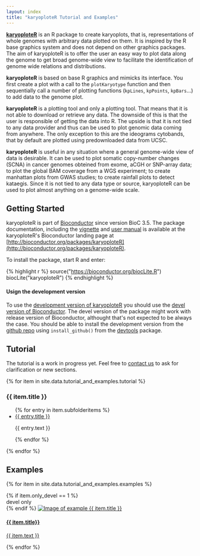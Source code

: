 ```yaml
---
layout: index
title: "karyoploteR Tutorial and Examples"
---
```


**[karyoploteR](http://bioconductor.org/packages/karyoploteR)** is an R package to create karyoplots, that is,
representations of whole genomes with arbitrary data plotted on them. It is inspired by the R base graphics system and
does not depend on other graphics packages. The aim of karyoploteR is to offer the user an easy way to plot 
data along the genome to get broad genome-wide view to facilitate the identification of genome wide relations and 
distributions.

**karyoploteR** is based on base R graphics and mimicks its interface. You first create a plot with a call 
to the `plotKaryotype` function and then sequentially call a number of plotting functions (`kpLines`, `kpPoints`,
`kpBars`…) to add data to the genome plot.

**karyoploteR** is a plotting tool and only a plotting tool. That means that it is not able to download or 
retrieve any data. The downside of this is that the user is responsible of getting the data into R. The upside 
is that it is not tied to any data provider and thus can be used to plot genomic data coming from anywhere.
The only exception to this are the ideograms cytobands, that by default are plotted using predownloaded data
from UCSC.

**karyoploteR** is useful in any situation where a general genome-wide view of data is desirable. It can be
used to plot somatic copy-number changes (SCNA) in cancer genomes obteined from exome, aCGH or SNP-array data;
to plot the global BAM coverage from a WGS experiment; to create manhattan plots from GWAS studies; to create
rainfall plots to detect kataegis. Since it is not tied to any data type or source, karyoploteR can be used to
plot almost anything on a genome-wide scale.


## Getting Started

karyoploteR is part of [Bioconductor](http://bioconductor.org) since version BioC 3.5. The package documentation, including  the [vignette](http://bioconductor.org/packages/devel/bioc/vignettes/karyoploteR/inst/doc/karyoploteR.pdf)
and [user manual](http://bioconductor.org/packages/devel/bioc/manuals/karyoploteR/man/karyoploteR.pdf) is available at the karyoploteR's 
Bioconductor landing page at [http://bioconductor.org/packages/karyoploteR](http://bioconductor.org/packages/karyoploteR).

To install the package, start R and enter:

{% highlight r %}
  source("https://bioconductor.org/biocLite.R")
  biocLite("karyoploteR")
{% endhighlight %}



#### Usign the development version

To use the [development version of karyoploteR](http://bioconductor.org/packages/devel/bioc/html/karyoploteR.html) 
you should use the [devel version of Bioconductor](https://www.bioconductor.org/developers/how-to/useDevel/). The 
devel version of the package might work with release version of Bioconductor, althought that's not expected to be
always the case. You should be able to install the development version from the 
[github repo](https://github.com/bernatgel/karyoploter) using `install_github()`
from the [devtools](https://github.com/hadley/devtools) package.


## <a name="Tutorial"></a>Tutorial

The tutorial is a work in progress yet. Feel free to [contact us](mailto:bgel@igtp.cat) to ask for clarification or new sections.

{% for item in site.data.tutorial_and_examples.tutorial %}
  <h3>{{ item.title }}</h3>
  <ul>
    {% for entry in item.subfolderitems %}
      <li><a href="{{ site.baseurl }}/{{ entry.url }}">{{ entry.title }}</a></li>
      <p>{{ entry.text }}</p>
    {% endfor %}
  </ul>
{% endfor %}


## <a name="Examples"></a>Examples


{% for item in site.data.tutorial_and_examples.examples %}
  <div class="col-md-4">
    <div class="thumbnail">
      {% if item.only_devel == 1 %}
	<div class="devel-only">devel only</div>
      {% endif %}
      <a href="{{ site.baseurl }}/{{ item.url }}">
	<img class="img-responsive" src="{{ site.baseurl }}/{{ item.image }}" alt="Image of example {{ item.title }}">
	<div class="caption">
	  <h4>{{ item.title}} </h4>
	  <p>{{ item.text }}</p>
	</div>
      </a>
    </div>
  </div>
{% endfor %}

 
